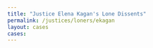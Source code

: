 ```yaml
---
title: "Justice Elena Kagan's Lone Dissents"
permalink: /justices/loners/ekagan
layout: cases
cases:
---
```

